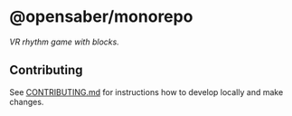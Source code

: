 # @opensaber/monorepo

_VR rhythm game with blocks._

## Contributing

See [CONTRIBUTING.md](./CONTRIBUTING.md) for instructions how to develop locally and make changes.

